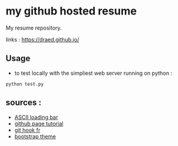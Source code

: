 # my github hosted resume

My resume repository.

links : https://draed.github.io/


## Usage

- to test locally with the simpliest web server running on python :
```
python test.py
```

## sources :

- [ASCII loading bar](https://copy-paste.net/en/loading-bar.php)
- [github page tutorial](https://pages.github.com/)
- [git hook fr](https://delicious-insights.com/fr/articles/git-hooks/)
- [bootstrap theme](https://startbootstrap.com/previews/freelancer)